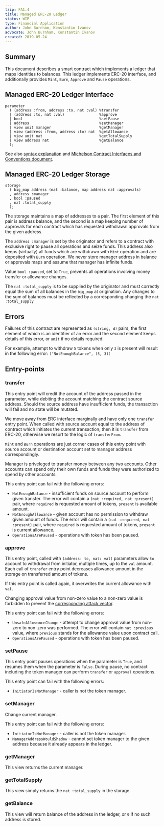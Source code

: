 ```yaml
---
tzip: FA1.4
title: Managed ERC-20 Ledger
status: WIP
type: Financial Application
author: John Burnham, Konstantin Ivanov
advocate: John Burnham, Konstantin Ivanov
created: 2019-05-24
---
```


## Summary

This document describes a smart contract which implements a ledger that maps
identities to balances. This ledger implements ERC-20 interface, and
additionally provides `Mint`, `Burn`, `Approve` and `Pause` operations.

## Managed ERC-20 Ledger Interface

```
parameter
  ( (address :from, address :to, nat :val) %transfer
  | (address :to, nat :val)                %approve
  | bool                                   %setPause
  | address                                %setManager
  | view unit manager                      %getManager
  | view (address :from, address :to) nat  %getAllowance
  | view unit nat                          %getTotalSupply
  | view address nat                       %getBalance
  );
```

See also [syntax explanation](https://gitlab.com/morley-framework/morley/blob/master/docs/morleySyntaxSugar.md) and [Michelson Contract Interfaces and Conventions document](https://gitlab.com/tzip/tzip/blob/master/A/A1.md#view-entry-points).

## Managed ERC-20 Ledger Storage

```
storage
  ( big_map address (nat :balance, map address nat :approvals)
  , address :manager
  , bool :paused
  , nat :total_supply
  );
```

The storage maintains a map of addresses to a pair.
The first element of this pair is address balance, and the second is a map
keeping number of approvals for each contract which has requested withdrawal
approvals from the given address.

The `address :manager` is set by the originator and refers to a contract
with exclusive right to pause all operations and seize funds. This address
also keeps (virtually) all funds which are withdrawn with `Mint` operation
and are deposited with `Burn` operation. We never store manager address in
balance or approvals maps and assume that manager has infinite funds.

Value `bool :paused`, set to `True`, prevents all operations
involving money transfer or allowance changes.

The `nat :total_supply` is to be supplied by the originator and must correctly
equal the sum of all balances in the `big_map` at origination. Any changes to
the sum of balances must be reflected by a corresponding changing the `nat
:total_supply`

## Errors

Failures of this contract are represented as
`(string, d)` pairs, the first element of which
is an identifier of an error and the second element keeps details of this error,
or `unit` if no details required.

For example, attempt to withdraw `5` tokens when only `3` is present
will result in the following error:
`("NotEnoughBalance", (5, 3))`

## Entry-points

### transfer

This entry point will credit the account of the address passed in the
parameter, while debiting the account matching the contract source address.
Should the source address have insufficient funds, the transaction will fail and
no state will be mutated.

We move away from ERC interface marginally and have only one `transfer` entry point.
When called with source account equal to the address of contract which initiates
the current transaction, then it is `transfer` from ERC-20, otherwise we resort
to the logic of `transferFrom`.

`Mint` and `Burn` operations are just corner cases of this entry point with
source account or destination account set to manager address correspondingly.

Manager is priveleged to transfer money between any two accounts. Other accounts
can spend only their own funds and funds they were authorized to spend by
other accounts.

This entry point can fail with the following errors:
* `NotEnoughBalance` - insufficient funds on source account to perform given
transfer. The error will contain a `(nat :required, nat :present)` pair, where
`required` is requested amount of tokens, `present` is available amount.
* `NotEnoughAllowance` - given account has no permission to withdraw given
amount of funds. The error will contain a `(nat :required, nat :present)` pair,
where `required` is requested amount of tokens, `present` is current allowance.
* `OperationsArePaused` - operations with token has been paused.

### approve

This entry point, called with `(address: to, nat: val)`
parameters allow `to` account to withdrawal from initiator, multiple times,
up to the `val` amount. Each call of `transfer` entry point decreases
allowance amount in the storage on transferred amount of tokens.

If this entry point is called again, it overwrites the current allowance
with `val`.

Changing approval value from non-zero value to a non-zero value is
forbidden to prevent the [corresponding attack vector](https://docs.google.com/document/d/1YLPtQxZu1UAvO9cZ1O2RPXBbT0mooh4DYKjA_jp-RLM).

This entry point can fail with the following errors:
* `UnsafeAllowanceChange` - attempt to change approval value from non-zero to
non-zero was performed. The error will contain `nat :previous` value, where
`previous` stands for the allowance value upon contract call.
* `OperationsArePaused` - operations with token has been paused.

### setPause

This entry point pauses operations when the parameter is `True`,
and resumes them when the parameter is `False`. During pause,
no contract including the token manager can perform `transfer` or
`approval` operations.

This entry point can fail with the following errors:
* `InitiatorIsNotManager` - caller is not the token manager.

### setManager

Change current manager.

This entry point can fail with the following errors:
* `InitiatorIsNotManager` - caller is not the token manager.
* `ManagerAddressWouldShadow` - cannot set token manager to the given address
because it already appears in the ledger.

### getManager

This view returns the current manager.

### getTotalSupply

This view simply returns the `nat :total_supply` in the storage.

### getBalance

This view will return balance of the address in the ledger, or
`0` if no such address is stored.
